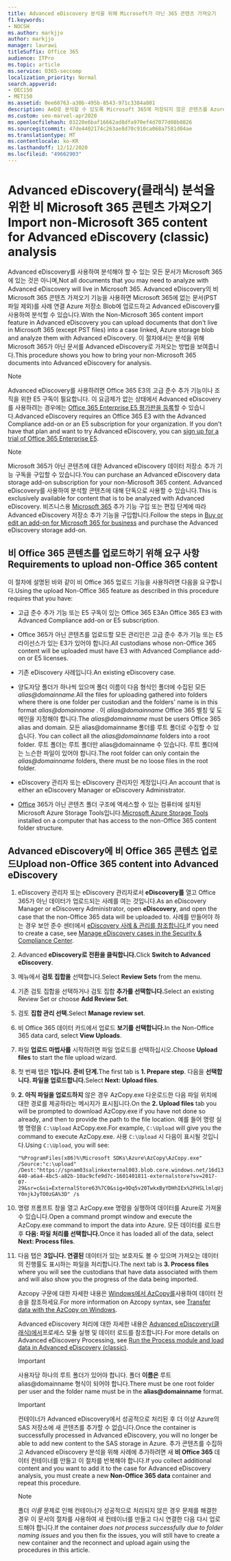 ```yaml
---
title: Advanced eDiscovery 분석을 위해 Microsoft가 아닌 365 콘텐츠 가져오기
f1.keywords:
- NOCSH
ms.author: markjjo
author: markjjo
manager: laurawi
titleSuffix: Office 365
audience: ITPro
ms.topic: article
ms.service: O365-seccomp
localization_priority: Normal
search.appverid:
- OEC150
- MET150
ms.assetid: 0ee60763-a30b-495b-8543-971c3384a801
description: AeD로 분석할 수 있도록 Microsoft 365에 저장되지 않은 콘텐츠를 Azure Blob으로 가져오는 단계
ms.custom: seo-marvel-apr2020
ms.openlocfilehash: 03220e6baf16662ad8dfa970ef4d7077d08b0826
ms.sourcegitcommit: 47de4402174c263ae8d70c910ca068a7581d04ae
ms.translationtype: MT
ms.contentlocale: ko-KR
ms.lasthandoff: 12/12/2020
ms.locfileid: "49662903"
---
```

# <a name="import-non-microsoft-365-content-for-advanced-ediscovery-classic-analysis"></a><span data-ttu-id="4d6eb-103">Advanced eDiscovery(클래식) 분석을 위한 비 Microsoft 365 콘텐츠 가져오기</span><span class="sxs-lookup"><span data-stu-id="4d6eb-103">Import non-Microsoft 365 content for Advanced eDiscovery (classic) analysis</span></span>

<span data-ttu-id="4d6eb-104">Advanced eDiscovery를 사용하여 분석해야 할 수 있는 모든 문서가 Microsoft 365에 있는 것은 아니며,</span><span class="sxs-lookup"><span data-stu-id="4d6eb-104">Not all documents that you may need to analyze with Advanced eDiscovery will live in Microsoft 365.</span></span> <span data-ttu-id="4d6eb-105">Advanced eDiscovery의 비 Microsoft 365 콘텐츠 가져오기 기능을 사용하면 Microsoft 365에 없는 문서(PST 파일 제외)를 사례 연결 Azure 저장소 Blob에 업로드하고 Advanced eDiscovery를 사용하여 분석할 수 있습니다.</span><span class="sxs-lookup"><span data-stu-id="4d6eb-105">With the Non-Microsoft 365 content import feature in Advanced eDiscovery you can upload documents that don't live in Microsoft 365 (except PST files) into a case linked, Azure storage blob and analyze them with Advanced eDiscovery.</span></span> <span data-ttu-id="4d6eb-106">이 절차에서는 분석을 위해 Microsoft 365가 아닌 문서를 Advanced eDiscovery로 가져오는 방법을 보여줍니다.</span><span class="sxs-lookup"><span data-stu-id="4d6eb-106">This procedure shows you how to bring your non-Microsoft 365 documents into Advanced eDiscovery for analysis.</span></span>
  
> [!NOTE]
> <span data-ttu-id="4d6eb-p102">Advanced eDiscovery를 사용하려면 Office 365 E3의 고급 준수 추가 기능이나 조직을 위한 E5 구독이 필요합니다. 이 요금제가 없는 상태에서 Advanced eDiscovery를 사용하려는 경우에는 [Office 365 Enterprise E5 평가판을 등록](https://go.microsoft.com/fwlink/p/?LinkID=698279)할 수 있습니다.</span><span class="sxs-lookup"><span data-stu-id="4d6eb-p102">Advanced eDiscovery requires an Office 365 E3 with the Advanced Compliance add-on or an E5 subscription for your organization. If you don't have that plan and want to try Advanced eDiscovery, you can [sign up for a trial of Office 365 Enterprise E5](https://go.microsoft.com/fwlink/p/?LinkID=698279).</span></span> 
  
> [!NOTE]
> <span data-ttu-id="4d6eb-109">Microsoft 365가 아닌 콘텐츠에 대한 Advanced eDiscovery 데이터 저장소 추가 기능 구독을 구입할 수 있습니다.</span><span class="sxs-lookup"><span data-stu-id="4d6eb-109">You can purchase an Advanced eDiscovery data storage add-on subscription for your non-Microsoft 365 content.</span></span> <span data-ttu-id="4d6eb-110">Advanced eDiscovery를 사용하여 분석할 콘텐츠에 대해 단독으로 사용할 수 있습니다.</span><span class="sxs-lookup"><span data-stu-id="4d6eb-110">This is exclusively available for content that is to be analyzed with Advanced eDiscovery.</span></span> <span data-ttu-id="4d6eb-111">비즈니스용 [Microsoft 365](https://docs.microsoft.com/microsoft-365/commerce/buy-or-edit-an-add-on) 추가 기능 구입 또는 편집 단계에 따라 Advanced eDiscovery 저장소 추가 기능을 구입합니다.</span><span class="sxs-lookup"><span data-stu-id="4d6eb-111">Follow the steps in [Buy or edit an add-on for Microsoft 365 for business](https://docs.microsoft.com/microsoft-365/commerce/buy-or-edit-an-add-on) and purchase the Advanced eDiscovery storage add-on.</span></span> 
  
## <a name="requirements-to-upload-non-office-365-content"></a><span data-ttu-id="4d6eb-112">비 Office 365 콘텐츠를 업로드하기 위해 요구 사항</span><span class="sxs-lookup"><span data-stu-id="4d6eb-112">Requirements to upload non-Office 365 content</span></span>

<span data-ttu-id="4d6eb-113">이 절차에 설명된 바와 같이 비 Office 365 업로드 기능을 사용하려면 다음을 요구합니다.</span><span class="sxs-lookup"><span data-stu-id="4d6eb-113">Using the upload Non-Office 365 feature as described in this procedure requires that you have:</span></span>
  
- <span data-ttu-id="4d6eb-114">고급 준수 추가 기능 또는 E5 구독이 있는 Office 365 E3</span><span class="sxs-lookup"><span data-stu-id="4d6eb-114">An Office 365 E3 with Advanced Compliance add-on or E5 subscription.</span></span>
    
- <span data-ttu-id="4d6eb-115">Office 365가 아닌 콘텐츠를 업로드할 모든 관리인은 고급 준수 추가 기능 또는 E5 라이선스가 있는 E3가 있어야 합니다.</span><span class="sxs-lookup"><span data-stu-id="4d6eb-115">All custodians whose non-Office 365 content will be uploaded must have E3 with Advanced Compliance add-on or E5 licenses.</span></span>
    
- <span data-ttu-id="4d6eb-116">기존 eDiscovery 사례입니다.</span><span class="sxs-lookup"><span data-stu-id="4d6eb-116">An existing eDiscovery case.</span></span>
    
- <span data-ttu-id="4d6eb-117">양도자당 폴더가 하나씩 있으며 폴더 이름이 다음 형식인 폴더에 수집된 모든 *alias@domainname.*</span><span class="sxs-lookup"><span data-stu-id="4d6eb-117">All the files for uploading gathered into folders where there is one folder per custodian and the folders' name is in this format  *alias@domainname*  .</span></span> <span data-ttu-id="4d6eb-118">이  *alias@domainname*  Office 365 별칭 및 도메인을 지정해야 합니다.</span><span class="sxs-lookup"><span data-stu-id="4d6eb-118">The  *alias@domainname*  must be users Office 365 alias and domain.</span></span> <span data-ttu-id="4d6eb-119">모든 alias@domainname 폴더를 루트 폴더로 수집할 수 있습니다. </span><span class="sxs-lookup"><span data-stu-id="4d6eb-119">You can collect all the  *alias@domainname*  folders into a root folder.</span></span> <span data-ttu-id="4d6eb-120">루트 폴더는 루트  폴더만 alias@domainname 수 있습니다. 루트 폴더에는 느슨한 파일이 있어야 합니다.</span><span class="sxs-lookup"><span data-stu-id="4d6eb-120">The root folder can only contain the  *alias@domainname*  folders, there must be no loose files in the root folder.</span></span>
    
- <span data-ttu-id="4d6eb-121">eDiscovery 관리자 또는 eDiscovery 관리자인 계정입니다.</span><span class="sxs-lookup"><span data-stu-id="4d6eb-121">An account that is either an eDiscovery Manager or eDiscovery Administrator.</span></span>
    
- <span data-ttu-id="4d6eb-122">[Office](https://aka.ms/downloadazcopy) 365가 아닌 콘텐츠 폴더 구조에 액세스할 수 있는 컴퓨터에 설치된 Microsoft Azure Storage Tools입니다.</span><span class="sxs-lookup"><span data-stu-id="4d6eb-122">[Microsoft Azure Storage Tools](https://aka.ms/downloadazcopy) installed on a computer that has access to the non-Office 365 content folder structure.</span></span> 
    
## <a name="upload-non-office-365-content-into-advanced-ediscovery"></a><span data-ttu-id="4d6eb-123">Advanced eDiscovery에 비 Office 365 콘텐츠 업로드</span><span class="sxs-lookup"><span data-stu-id="4d6eb-123">Upload non-Office 365 content into Advanced eDiscovery</span></span>


1. <span data-ttu-id="4d6eb-124">eDiscovery 관리자 또는 eDiscovery 관리자로서 **eDiscovery를** 열고 Office 365가 아닌 데이터가 업로드되는 사례를 여는 것입니다.</span><span class="sxs-lookup"><span data-stu-id="4d6eb-124">As an eDiscovery Manager or eDiscovery Administrator, open **eDiscovery**, and open the case that the non-Office 365 data will be uploaded to.</span></span> <span data-ttu-id="4d6eb-125">사례를 만들어야 하는 경우 보안 준수 센터에서 [eDiscovery 사례 &amp; 관리를 참조합니다.](ediscovery-cases.md)</span><span class="sxs-lookup"><span data-stu-id="4d6eb-125">If you need to create a case, see [Manage eDiscovery cases in the Security &amp; Compliance Center](ediscovery-cases.md).</span></span>
    
2. <span data-ttu-id="4d6eb-126">Advanced **eDiscovery로 전환을 클릭합니다.**</span><span class="sxs-lookup"><span data-stu-id="4d6eb-126">Click **Switch to Advanced eDiscovery**.</span></span>

3. <span data-ttu-id="4d6eb-127">메뉴에서 **검토 집합을** 선택합니다.</span><span class="sxs-lookup"><span data-stu-id="4d6eb-127">Select **Review Sets** from the menu.</span></span>

4. <span data-ttu-id="4d6eb-128">기존 검토 집합을 선택하거나 검토 집합 **추가를 선택합니다.**</span><span class="sxs-lookup"><span data-stu-id="4d6eb-128">Select an existing Review Set or choose **Add Review Set**.</span></span>

5. <span data-ttu-id="4d6eb-129">검토 **집합 관리 선택.**</span><span class="sxs-lookup"><span data-stu-id="4d6eb-129">Select **Manage review set**.</span></span>

6. <span data-ttu-id="4d6eb-130">비 Office 365 데이터 카드에서 업로드 **보기를 선택합니다.**</span><span class="sxs-lookup"><span data-stu-id="4d6eb-130">In the Non-Office 365 data card, select **View Uploads**.</span></span>

7. <span data-ttu-id="4d6eb-131">파일 **업로드 마법사를** 시작하려면 파일 업로드를 선택하십시오.</span><span class="sxs-lookup"><span data-stu-id="4d6eb-131">Choose **Upload files** to start the file upload wizard.</span></span>

8. <span data-ttu-id="4d6eb-132">첫 번째 탭은 **1입니다. 준비 단계.**</span><span class="sxs-lookup"><span data-stu-id="4d6eb-132">The first tab is **1. Prepare step**.</span></span> <span data-ttu-id="4d6eb-133">다음을 **선택합니다. 파일을 업로드합니다.**</span><span class="sxs-lookup"><span data-stu-id="4d6eb-133">Select **Next: Upload files**.</span></span>

9. <span data-ttu-id="4d6eb-134">**2. 아직 파일을 업로드하지** 않은 경우 AzCopy.exe 다운로드한 다음 파일 위치에 대한 경로를 제공하라는 메시지가 표시됩니다.</span><span class="sxs-lookup"><span data-stu-id="4d6eb-134">On the **2. Upload files** tab you will be prompted to download AzCopy.exe if you have not done so already, and then to provide the path to the file location.</span></span> <span data-ttu-id="4d6eb-135">예를 들어 명령 실행 명령을 `C:\Upload`  AzCopy.exe.</span><span class="sxs-lookup"><span data-stu-id="4d6eb-135">For example, `C:\Upload`  will give you the command to execute AzCopy.exe.</span></span> <span data-ttu-id="4d6eb-136">사용 `C:\Upload` 시 다음이 표시될 것입니다.</span><span class="sxs-lookup"><span data-stu-id="4d6eb-136">Using `C:\Upload`, you will see:</span></span>

   `"%ProgramFiles(x86)%\Microsoft SDKs\Azure\AzCopy\AzCopy.exe" /Source:"c:\upload" /Dest:"https://spnam03salinkexternal003.blob.core.windows.net/16d13440-a6a4-4bc5-a82b-10ac9cfe9d7c-1601401811-externalstore?sv=2017-07-29&sr=c&si=ExternalStore63%7C0&sig=9Dq5v20TwkxByYDHhIEx%2FHSLlmlqUjY0njkJyTO0zGA%3D" /s`
  
10. <span data-ttu-id="4d6eb-137">명령 프롬프트 창을 열고 AzCopy.exe 명령을 실행하여 데이터를 Azure로 가져올 수 있습니다.</span><span class="sxs-lookup"><span data-stu-id="4d6eb-137">Open a command prompt window and execute the AzCopy.exe command to import the data into Azure.</span></span> <span data-ttu-id="4d6eb-138">모든 데이터를 로드한 후 **다음: 파일 처리를 선택합니다.**</span><span class="sxs-lookup"><span data-stu-id="4d6eb-138">Once it has loaded all of the data, select **Next: Process files**.</span></span>

11. <span data-ttu-id="4d6eb-139">다음 탭은 **3입니다. 연결된** 데이터가 있는 보호자도 볼 수 있으며 가져오는 데이터의 진행률도 표시하는 파일을 처리합니다.</span><span class="sxs-lookup"><span data-stu-id="4d6eb-139">The next tab is **3. Process files** where you will see the custodians that have data associated with them and will also show you the progress of the data being imported.</span></span>
        
    <span data-ttu-id="4d6eb-140">Azcopy 구문에 대한 자세한 내용은 [Windows에서 AzCopy를](https://docs.microsoft.com/azure/storage/common/storage-use-azcopy)사용하여 데이터 전송을 참조하세요.</span><span class="sxs-lookup"><span data-stu-id="4d6eb-140">For more information on Azcopy syntax, see [Transfer data with the AzCopy on Windows](https://docs.microsoft.com/azure/storage/common/storage-use-azcopy).</span></span> 
    
    <span data-ttu-id="4d6eb-141">Advanced eDiscovery 처리에 대한 자세한 내용은 [Advanced eDiscovery(클래식)에서](run-the-process-module-and-load-data-in-advanced-ediscovery.md)프로세스 모듈 실행 및 데이터 로드를 참조합니다.</span><span class="sxs-lookup"><span data-stu-id="4d6eb-141">For more details on Advanced eDiscovery Processing, see [Run the Process module and load data in Advanced eDiscovery (classic)](run-the-process-module-and-load-data-in-advanced-ediscovery.md).</span></span> 
    
    > [!IMPORTANT]
    > <span data-ttu-id="4d6eb-142">사용자당 하나의 루트 폴더가 있어야 합니다. 폴더 <b>이름은</b>  루트 alias@domainname 형식이 되어야 합니다.</span><span class="sxs-lookup"><span data-stu-id="4d6eb-142">There must be one root folder per user and the folder name must be in the <b>alias@domainname</b>  format.</span></span> 
   
    > [!IMPORTANT]
    > <span data-ttu-id="4d6eb-143">컨테이너가 Advanced eDiscovery에서 성공적으로 처리된 후 더 이상 Azure의 SAS 저장소에 새 콘텐츠를 추가할 수 없습니다.</span><span class="sxs-lookup"><span data-stu-id="4d6eb-143">Once the container is successfully processed in Advanced eDiscovery, you will no longer be able to add new content to the SAS storage in Azure.</span></span> <span data-ttu-id="4d6eb-144">추가 콘텐츠를 수집하고 Advanced eDiscovery 분석을 위해 사례에 추가하려면 새 **비 Office 365** 데이터 컨테이너를 만들고 이 절차를 반복해야 합니다.</span><span class="sxs-lookup"><span data-stu-id="4d6eb-144">If you collect additional content and you want to add it to the case for Advanced eDiscovery analysis, you must create a new **Non-Office 365 data** container and repeat this procedure.</span></span> 
  
    > [!NOTE]
    > <span data-ttu-id="4d6eb-145">폴더  *이름*  문제로 인해 컨테이너가 성공적으로 처리되지 않은 경우 문제를 해결한 경우 이 문서의 절차를 사용하여 새 컨테이너를 만들고 다시 연결한 다음 다시 업로드해야 합니다.</span><span class="sxs-lookup"><span data-stu-id="4d6eb-145">If the container  *does not process successfully due to folder naming issues*  and you then fix the issues, you will still have to create a new container and the reconnect and upload again using the procedures in this article.</span></span>
